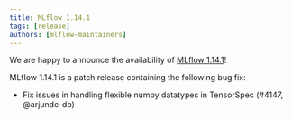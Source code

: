 ```yaml
---
title: MLflow 1.14.1
tags: [release]
authors: [mlflow-maintainers]
---
```


We are happy to announce the availability of [MLflow 1.14.1](https://github.com/mlflow/mlflow/releases/tag/v1.14.1)!

MLflow 1.14.1 is a patch release containing the following bug fix:

- Fix issues in handling flexible numpy datatypes in TensorSpec (#4147, @arjundc-db)
